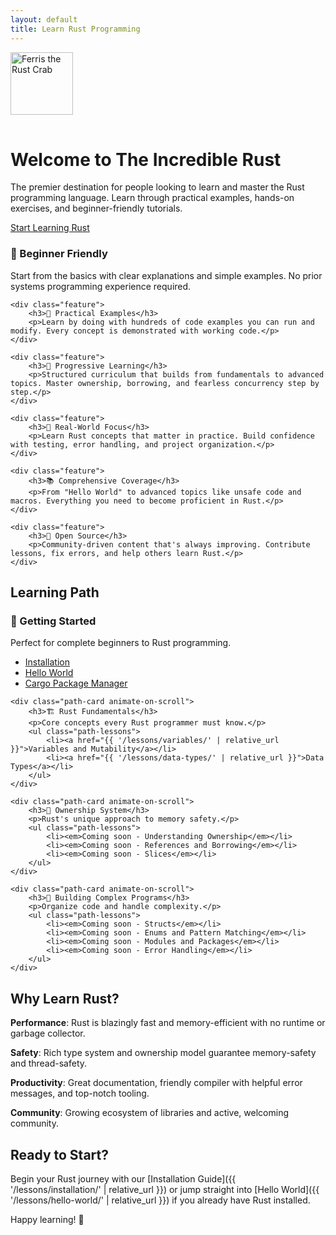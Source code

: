 ```yaml
---
layout: default
title: Learn Rust Programming
---
```


<div class="hero">
    <div class="hero-content">
        <div class="hero-logo">
            <img src="https://upload.wikimedia.org/wikipedia/commons/thumb/0/0f/Original_Ferris.svg/800px-Original_Ferris.svg.png" alt="Ferris the Rust Crab" width="100" height="100" style="margin-bottom: 1rem;">
        </div>
        <h1>Welcome to The Incredible Rust</h1>
        <p>The premier destination for people looking to learn and master the Rust programming language. Learn through practical examples, hands-on exercises, and beginner-friendly tutorials.</p>
        <a href="{{ '/lessons/installation/' | relative_url }}" class="cta-button">Start Learning Rust</a>
    </div>
</div>

<div class="features">
    <div class="feature">
        <h3>🚀 Beginner Friendly</h3>
        <p>Start from the basics with clear explanations and simple examples. No prior systems programming experience required.</p>
    </div>
    
    <div class="feature">
        <h3>📝 Practical Examples</h3>
        <p>Learn by doing with hundreds of code examples you can run and modify. Every concept is demonstrated with working code.</p>
    </div>
    
    <div class="feature">
        <h3>🎯 Progressive Learning</h3>
        <p>Structured curriculum that builds from fundamentals to advanced topics. Master ownership, borrowing, and fearless concurrency step by step.</p>
    </div>
    
    <div class="feature">
        <h3>🔧 Real-World Focus</h3>
        <p>Learn Rust concepts that matter in practice. Build confidence with testing, error handling, and project organization.</p>
    </div>
    
    <div class="feature">
        <h3>📚 Comprehensive Coverage</h3>
        <p>From "Hello World" to advanced topics like unsafe code and macros. Everything you need to become proficient in Rust.</p>
    </div>
    
    <div class="feature">
        <h3>🌟 Open Source</h3>
        <p>Community-driven content that's always improving. Contribute lessons, fix errors, and help others learn Rust.</p>
    </div>
</div>

<div class="learning-path">
<h2>Learning Path</h2>

<div class="path-grid">
    <div class="path-card animate-on-scroll">
        <h3>🌱 Getting Started</h3>
        <p>Perfect for complete beginners to Rust programming.</p>
        <ul class="path-lessons">
            <li><a href="{{ '/lessons/installation/' | relative_url }}">Installation</a></li>
            <li><a href="{{ '/lessons/hello-world/' | relative_url }}">Hello World</a></li>
            <li><a href="{{ '/lessons/cargo/' | relative_url }}">Cargo Package Manager</a></li>
        </ul>
    </div>

    <div class="path-card animate-on-scroll">
        <h3>🏗️ Rust Fundamentals</h3>
        <p>Core concepts every Rust programmer must know.</p>
        <ul class="path-lessons">
            <li><a href="{{ '/lessons/variables/' | relative_url }}">Variables and Mutability</a></li>
            <li><a href="{{ '/lessons/data-types/' | relative_url }}">Data Types</a></li>
        </ul>
    </div>

    <div class="path-card animate-on-scroll">
        <h3>🎯 Ownership System</h3>
        <p>Rust's unique approach to memory safety.</p>
        <ul class="path-lessons">
            <li><em>Coming soon - Understanding Ownership</em></li>
            <li><em>Coming soon - References and Borrowing</em></li>
            <li><em>Coming soon - Slices</em></li>
        </ul>
    </div>

    <div class="path-card animate-on-scroll">
        <h3>🔧 Building Complex Programs</h3>
        <p>Organize code and handle complexity.</p>
        <ul class="path-lessons">
            <li><em>Coming soon - Structs</em></li>
            <li><em>Coming soon - Enums and Pattern Matching</em></li>
            <li><em>Coming soon - Modules and Packages</em></li>
            <li><em>Coming soon - Error Handling</em></li>
        </ul>
    </div>
</div>
</div>

## Why Learn Rust?

**Performance**: Rust is blazingly fast and memory-efficient with no runtime or garbage collector.

**Safety**: Rich type system and ownership model guarantee memory-safety and thread-safety.

**Productivity**: Great documentation, friendly compiler with helpful error messages, and top-notch tooling.

**Community**: Growing ecosystem of libraries and active, welcoming community.

## Ready to Start?

Begin your Rust journey with our [Installation Guide]({{ '/lessons/installation/' | relative_url }}) or jump straight into [Hello World]({{ '/lessons/hello-world/' | relative_url }}) if you already have Rust installed.

Happy learning! 🦀